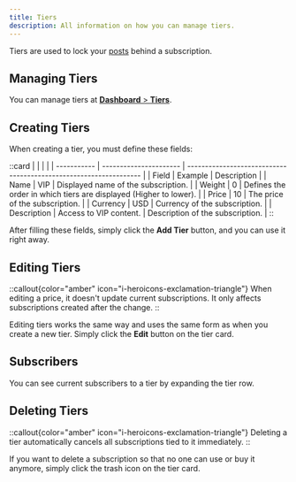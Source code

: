 ```yaml
---
title: Tiers
description: All information on how you can manage tiers.
---
```


Tiers are used to lock your [posts](/creators/posts) behind a subscription.

## Managing Tiers

You can manage tiers at [**Dashboard** > **Tiers**](https://dashboard.creathors.com/tiers).

## Creating Tiers

When creating a tier, you must define these fields:

::card
|             |                        |                                                                   |
| ----------- | ---------------------- | ----------------------------------------------------------------- |
| Field       | Example                | Description                                                       |
| Name        | VIP                    | Displayed name of the subscription.                               |
| Weight      | 0                      | Defines the order in which tiers are displayed (Higher to lower). |
| Price       | 10                     | The price of the subscription.                                    |
| Currency    | USD                    | Currency of the subscription.                                     |
| Description | Access to VIP content. | Description of the subscription.                                  |
::

After filling these fields, simply click the **Add Tier** button, and you can use it right away.

## Editing Tiers

::callout{color="amber" icon="i-heroicons-exclamation-triangle"}
When editing a price, it doesn't update current subscriptions. It only affects subscriptions created after the change.
::

Editing tiers works the same way and uses the same form as when you create a new tier. Simply click the **Edit** button on the tier card.

## Subscribers

You can see current subscribers to a tier by expanding the tier row.

## Deleting Tiers

::callout{color="amber" icon="i-heroicons-exclamation-triangle"}
Deleting a tier automatically cancels all subscriptions tied to it immediately.
::

If you want to delete a subscription so that no one can use or buy it anymore, simply click the trash icon on the tier card.

